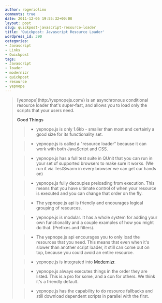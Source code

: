 ```yaml
---
author: rogeriolino
comments: true
date: 2011-12-05 19:55:32+00:00
layout: post
slug: quickpost-javascript-resource-loader
title: 'Quickpost: Javascript Resource Loader'
wordpress_id: 390
categories:
- Javascript
- Links
- Quickpost
tags:
- Javascript
- loader
- modernizr
- quickpost
- resource
- yepnope
---
```


<blockquote>[yepnope](http://yepnopejs.com/) is an asynchronous conditional resource loader that's super-fast, and allows you to load only the scripts that your users need.

**Good Things**

> 
> 

>   * yepnope.js is only 1.6kb - smaller than most and certainly a good size for its functionality set.
> 

>   * yepnope.js is called a "resource loader" because it can work with both JavaScript and CSS.
> 

>   * yepnope.js has a full test suite in QUnit that you can run in your set of supported browsers to make sure it works. (We run it via TestSwarm in every browser we can get our hands on)
> 

>   * yepnope.js fully decouples preloading from execution. This means that you have ultimate control of when your resource is executed and you can change that order on the fly.
> 

>   * The yepnope.js api is friendly and encourages logical grouping of resources.
> 

>   * yepnope.js is modular. It has a whole system for adding your own functionality and a couple examples of how you might do that. (Prefixes and filters).
> 

>   * The yepnope.js api encourages you to only load the resources that you need. This means that even when it's slower than another script loader, it still can come out on top, because you could avoid an entire resource.
> 

>   * yepnope.js is integrated into [Modernizr](http://www.modernizr.com/).
> 

>   * yepnope.js always executes things in the order they are listed. This is a pro for some, and a con for others. We think it's a friendly default.
> 

>   * yepnope.js has the capability to do resource fallbacks and still download dependent scripts in parallel with the first.
> 

</blockquote>



